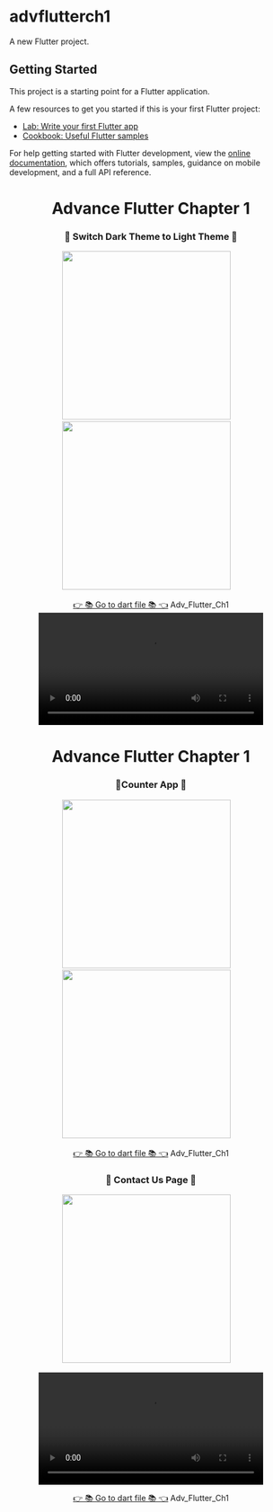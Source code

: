 # advflutterch1

A new Flutter project.

## Getting Started

This project is a starting point for a Flutter application.

A few resources to get you started if this is your first Flutter project:

- [Lab: Write your first Flutter app](https://docs.flutter.dev/get-started/codelab)
- [Cookbook: Useful Flutter samples](https://docs.flutter.dev/cookbook)

For help getting started with Flutter development, view the
[online documentation](https://docs.flutter.dev/), which offers tutorials,
samples, guidance on mobile development, and a full API reference.
<h1 align="center">Advance Flutter Chapter 1</h1>

<h3 align="center">📱 Switch Dark Theme to Light Theme 📱</h3>
<p align="center">
  <img src='https://github.com/Rajputniraj6983/advflutterch1/assets/143181391/38d8ef2d-9ec4-49c5-a093-3eaa4fff32a9' width = 300>&nbsp;&nbsp;&nbsp;&nbsp;
  <img src='https://github.com/Rajputniraj6983/advflutterch1/assets/143181391/158e0b90-35ec-401e-90d2-3a6abd18563a' width = 300>&nbsp;&nbsp;&nbsp;&nbsp;

  <div align="center">
    <a href="https://github.com/Rajputniraj6983/advflutterch1/tree/master/lib">👉 📚 Go to dart file 📚 👈</a>
    Adv_Flutter_Ch1

<video src="https://github.com/Rajputniraj6983/advflutterch1/assets/143181391/ce031093-fe28-4b98-a714-5a7d13972479" width="400">
  </div>
</p>

<h1 align="center">Advance Flutter Chapter 1</h1>

<h3 align="center">📱Counter App 📱</h3>
<p align="center">
  <img src='https://github.com/Rajputniraj6983/advflutterch1/assets/143181391/bb4ebda2-de3e-417e-b847-2e862b8ffb6b' width = 300>&nbsp;&nbsp;&nbsp;&nbsp;
  <img src='https://github.com/Rajputniraj6983/advflutterch1/assets/143181391/13f9306b-70f0-4595-b3f8-4ae36f9a6ae0' width = 300>&nbsp;&nbsp;&nbsp;&nbsp;

  <div align="center">
    <a href="https://github.com/Rajputniraj6983/advflutterch1/tree/master/lib/theme/views">👉 📚 Go to dart file 📚 👈</a>
    Adv_Flutter_Ch1

 </div>
</p>

 <h3 align="center">📱  Contact Us Page  📱</h3>
<p align="center">
  <img src='https://github.com/Rajputniraj6983/advflutterch1/assets/143181391/dd48da92-37ed-41b5-b852-121df8d6d5b0' width = 300>&nbsp;&nbsp;&nbsp;&nbsp;
 
 <div align="center">
    <video src="https://github.com/Rajputniraj6983/advflutterch1/assets/143181391/616afeb7-394d-428f-8057-039ab168e73b" width="400">
  </div></p>
  <div align="center">
    <a href="https://github.com/Rajputniraj6983/advflutterch1/tree/master/lib/task%201_6/views/Screen">👉 📚 Go to dart file 📚 👈</a>
      Adv_Flutter_Ch1
  </div></p>

